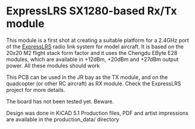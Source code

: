 # ExpressLRS SX1280-based Rx/Tx module

This module is a first shot at creating a suitable platform for a 2.4GHz port of the [ExpressLRS](https://github.com/AlessandroAU/ExpressLRS) radio link system for model aircraft.
It is based on the 20x20 M2 flight stack form factor and it uses the Chengdu EByte E28 modules, which are available in +12dBm, +20dBm and +27dBm output power. All these modules should work

This PCB can be used in the JR bay as the TX module, and on the quadcopter (or other RC aircraft) as RX module. Check the ExpressLRS project for more details. 

The board has not been tested yet. Beware.

Design was done in KiCAD 5.1 
Production files, PDF and artist impressions are available in the production_data/ directory